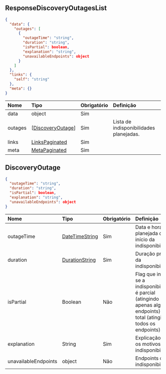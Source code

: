 ## ResponseDiscoveryOutagesList
<a id="schemaResponseDiscoveryOutagesList"></a>

```json
{
  "data": {
    "outages": [
      {
        "outageTime": "string",
        "duration": "string",
        "isPartial": boolean,
        "explanation": "string",
        "unavailableEndpoints": object
      }
    ]
  },
  "links": {
    "self": "string"
  },
  "meta": {}
}
```

|     Nome          |  Tipo                                       | Obrigatório  |Definição                               |
|:------------------|:--------------------------------------------|:-------------|:-------------------------------------- |
| data              | object                                      | Sim          |                                        |
| outages         | [[DiscoveryOutage](#schemaDiscoveryOutage)] | Sim          | Lista de indisponibilidades planejadas. |
| links             | [LinksPaginated](#schemaLinksPaginated)     | Sim          |                                        |
| meta              | [MetaPaginated](#schemaMetaPaginated)       | Sim          |                                        |

## DiscoveryOutage
<a id="schemaDiscoveryOutage"></a>

```json
{
  "outageTime": "string",
  "duration": "string",
  "isPartial": boolean,
  "explanation": "string",
  "unavailableEndpoints": object
}
```

|     Nome      |  Tipo                                               |Obrigatório |Definição                                                                                                                       |
|:------------- |:----------------------------------------------------|:-----------|:-------------------------------------------------------------------------------------------------------------------------------|
|outageTime     |[DateTimeString](#introducao-tipos-de-dados-comuns)  |Sim         |Data e hora planejada do início da indisponibilidade.                                                                            |
|duration       |[DurationString](#introducao-tipos-de-dados-comuns)  |Sim         |Duração prevista da indisponibilidade.                                                                                           |
|isPartial      |Boolean                                              |Não         |Flag que indica se a indisponibilidade é parcial (atingindo apenas alguns endpoints) ou total (atingindo todos os endpoints).  | 
|explanation    |String                                               |Sim         |Explicação sobre os motivos da indisponibilidade. |
|unavailableEndpoints | object                                        |Não         |Endpoints com indisponibilidade             |